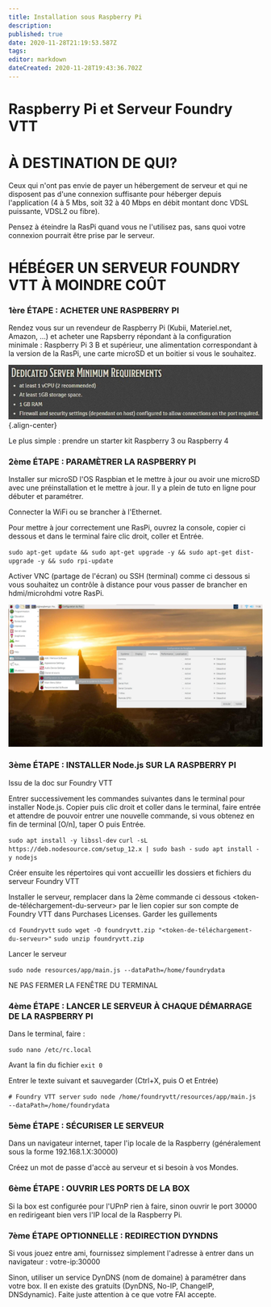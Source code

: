 ```yaml
---
title: Installation sous Raspberry Pi
description: 
published: true
date: 2020-11-28T21:19:53.587Z
tags: 
editor: markdown
dateCreated: 2020-11-28T19:43:36.702Z
---
```


# Raspberry Pi et Serveur Foundry VTT
# À DESTINATION DE QUI?

Ceux qui n'ont pas envie de payer un hébergement de serveur et qui ne disposent pas d'une connexion suffisante pour héberger depuis l'application (4 à 5 Mbs, soit 32 à 40 Mbps en débit montant donc VDSL puissante, VDSL2 ou fibre).

Pensez à éteindre la RasPi quand vous ne l'utilisez pas, sans quoi votre connexion pourrait être prise par le serveur.

# HÉBÉGER UN SERVEUR FOUNDRY VTT À MOINDRE COÛT

### 1ère ÉTAPE : ACHETER UNE RASPBERRY PI

Rendez vous sur un revendeur de Raspberry Pi (Kubii, Materiel.net, Amazon, ...) et acheter une Rapsberry répondant à la configuration minimale : Raspberry Pi 3 B et supérieur, une alimentation correspondant à la version de la RasPi, une carte microSD et un boitier si vous le souhaitez.

![phj3bxv.jpg](/images/raspberry/phj3bxv.jpg){.align-center}

Le plus simple : prendre un starter kit Raspberry 3 ou Raspberry 4

### 2ème ÉTAPE : PARAMÈTRER LA RASPBERRY PI

Installer sur microSD l'OS Raspbian et le mettre à jour ou avoir une microSD avec une préinstallation et le mettre à jour. Il y a plein de tuto en ligne pour débuter et paramétrer.

Connecter la WiFi ou se brancher à l'Ethernet.

Pour mettre à jour correctement une RasPi, ouvrez la console, copier ci dessous et dans le terminal faire clic droit, coller et Entrée.

`sudo apt-get update && sudo apt-get upgrade -y && sudo apt-get dist-upgrade -y && sudo rpi-update`

Activer VNC (partage de l'écran) ou SSH (terminal) comme ci dessous si vous souhaitez un contrôle à distance pour vous passer de brancher en hdmi/microhdmi votre RasPi.

![unfj1zw.jpg](/images/raspberry/unfj1zw.jpg)

### 3ème ÉTAPE : INSTALLER Node.js SUR LA RASPBERRY PI

Issu de la doc sur Foundry VTT

Entrer successivement les commandes suivantes dans le terminal pour installer Node.js.
Copier puis clic droit et coller dans le terminal, faire entrée et attendre de pouvoir entrer une nouvelle commande, si vous obtenez en fin de terminal [O/n], taper O puis Entrée.

`sudo apt install -y libssl-dev`
`curl -sL https://deb.nodesource.com/setup_12.x | sudo bash -`
`sudo apt install -y nodejs`

Créer ensuite les répertoires qui vont accueillir les dossiers et fichiers du serveur Foundry VTT

Installer le serveur, remplacer dans la 2ème commande ci dessous <token-de-téléchargement-du-serveur> par le lien copier sur son compte de Foundry VTT dans Purchases Licenses. Garder les guillements

`cd Foundryvtt`
`sudo wget -O foundryvtt.zip "<token-de-téléchargement-du-serveur>"`
`sudo unzip foundryvtt.zip`

Lancer le serveur

`sudo node resources/app/main.js --dataPath=/home/foundrydata`

NE PAS FERMER LA FENÊTRE DU TERMINAL

### 4ème ÉTAPE : LANCER LE SERVEUR À CHAQUE DÉMARRAGE DE LA RASPBERRY PI

Dans le terminal, faire :

`sudo nano /etc/rc.local`

Avant la fin du fichier `exit 0`

Entrer le texte suivant et sauvegarder (Ctrl+X, puis O et Entrée)

`# Foundry VTT server`
`sudo node /home/foundryvtt/resources/app/main.js --dataPath=/home/foundrydata`

### 5ème ÉTAPE : SÉCURISER LE SERVEUR

Dans un navigateur internet, taper l'ip locale de la Raspberry (généralement sous la forme 192.168.1.X:30000)

Créez un mot de passe d'accè au serveur et si besoin à vos Mondes.

### 6ème ÉTAPE : OUVRIR LES PORTS DE LA BOX

Si la box est configurée pour l'UPnP rien à faire, sinon ouvrir le port 30000 en redirigeant bien vers l'IP local de la Raspberry Pi.

### 7ème ÉTAPE OPTIONNELLE : REDIRECTION DYNDNS

Si vous jouez entre ami, fournissez simplement l'adresse à entrer dans un navigateur : votre-ip:30000

Sinon, utiliser un service DynDNS (nom de domaine) à paramétrer dans votre box. Il en existe des gratuits (DynDNS, No-IP, ChangeIP, DNSdynamic). Faite juste attention à ce que votre FAI accepte.
